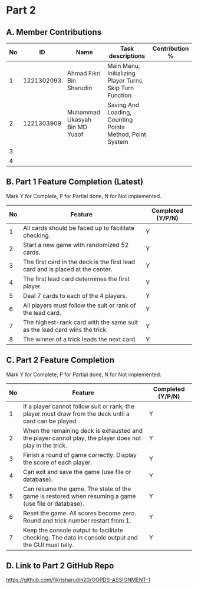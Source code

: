 # Part 2

## A. Member Contributions

No | ID         | Name                          | Task descriptions                                           | Contribution %
-- | ---------- | ----------------------------  | ----------------------------------------------------------- | --------------
1  | 1221302093 | Ahmad Fikri Bin Sharudin      | Main Menu, Initializing Player Turns, Skip Turn Function    |       
2  | 1221303909 | Muhammad Ukasyah Bin MD Yusof | Saving And Loading, Counting Points Method, Point System    |       
3  |            |                               |                                                             |
4  |            |                               |                                                             |


## B. Part 1 Feature Completion (Latest)

Mark Y for Complete, P for Partial done, N for Not implemented.

No | Feature                                                                         | Completed (Y/P/N)
-- | ------------------------------------------------------------------------------- | -----------------
1  | All cards should be faced up to facilitate checking.                            |         Y
2  | Start a new game with randomized 52 cards.                                      |         Y
3  | The first card in the deck is the first lead card and is placed at the center.  |         Y
4  | The first lead card determines the first player.                                |         Y
5  | Deal 7 cards to each of the 4 players.                                          |         Y
6  | All players must follow the suit or rank of the lead card.                      |         Y
7  | The highest-rank card with the same suit as the lead card wins the trick.       |         Y
8  | The winner of a trick leads the next card.                                      |         Y


## C. Part 2 Feature Completion

Mark Y for Complete, P for Partial done, N for Not implemented.

No | Feature                                                                                                                               | Completed (Y/P/N)
-- | ------------------------------------------------------------------------------------------------------------------------------------- | -----------------
1  | If a player cannot follow suit or rank, the player must draw from the deck until a card can be played.                                |         Y
2  | When the remaining deck is exhausted and the player cannot play, the player does not play in the trick.                               |         Y
3  | Finish a round of game correctly. Display the score of each player.                                                                   |         Y
4  | Can exit and save the game (use file or database).                                                                                    |         Y
5  | Can resume the game. The state of the game is restored when resuming a game (use file or database).                                   |         Y
6  | Reset the game. All scores become zero. Round and trick number restart from 1.                                                        |         Y
7  | Keep the console output to facilitate checking. The data in console output and the GUI must tally.                                    |         Y



## D. Link to Part 2 GitHub Repo

https://github.com/fikrisharudin20/OOPDS-ASSIGNMENT-1


